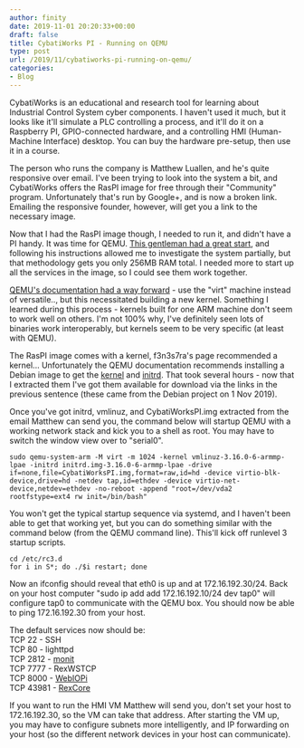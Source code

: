 ```yaml
---
author: finity
date: 2019-11-01 20:20:33+00:00
draft: false
title: CybatiWorks PI - Running on QEMU
type: post
url: /2019/11/cybatiworks-pi-running-on-qemu/
categories:
- Blog
---
```





CybatiWorks is an educational and research tool for learning about Industrial Control System cyber components.  I haven't used it much, but it looks like it'll simulate a PLC controlling a process, and it'll do it on a Raspberry PI, GPIO-connected hardware, and a controlling HMI (Human-Machine Interface) desktop.  You can buy the hardware pre-setup, then use it in a course.







The person who runs the company is Matthew Luallen, and he's quite responsive over email.  I've been trying to look into the system a bit, and CybatiWorks offers the RasPI image for free through their "Community" program.  Unfortunately that's run by Google+, and is now a broken link.  Emailing the responsive founder, however, will get you a link to the necessary image.







Now that I had the RasPI image though, I needed to run it, and didn't have a PI handy.  It was time for QEMU.  [This gentleman had a great start](http://scientia3s7potentia.blogspot.com/2016/01/cybatiworks-ics-pi-image-on-windows.html), and following his instructions allowed me to investigate the system partially, but that methodology gets you only 256MB RAM total.  I needed more to start up all the services in the image, so I could see them work together.







[QEMU's documentation had a way forward](https://wiki.qemu.org/Documentation/Platforms/ARM) - use the "virt" machine instead of versatile.., but this necessitated building a new kernel.  Something I learned during this process - kernels built for one ARM machine don't seem to work well on others.  I'm not 100% why, I've definitely seen lots of binaries work interoperably, but kernels seem to be very specific (at least with QEMU).







The RasPI image comes with a kernel, f3n3s7ra's page recommended a kernel...  Unfortunately the QEMU documentation recommends installing a Debian image to get the [kernel](https://notmet.net/downloads/debian_arm_kernel/vmlinuz-3.16.0-6-armmp-lpae) and [initrd](https://notmet.net/downloads/debian_arm_kernel/initrd.img-3.16.0-6-armmp-lpae).  That took several hours - now that I extracted them I've got them available for download via the links in the previous sentence (these came from the Debian project on 1 Nov 2019).







Once you've got initrd, vmlinuz, and CybatiWorksPI.img extracted from the email Matthew can send you, the command below will startup QEMU with a working network stack and kick you to a shell as root.  You may have to switch the window view over to "serial0".






```    
sudo qemu-system-arm -M virt -m 1024 -kernel vmlinuz-3.16.0-6-armmp-lpae -initrd initrd.img-3.16.0-6-armmp-lpae -drive if=none,file=CybatiWorksPI.img,format=raw,id=hd -device virtio-blk-device,drive=hd -netdev tap,id=ethdev -device virtio-net-device,netdev=ethdev -no-reboot -append "root=/dev/vda2 rootfstype=ext4 rw init=/bin/bash"
```






You won't get the typical startup sequence via systemd, and I haven't been able to get that working yet, but you can do something similar with the command below (from the QEMU command line).  This'll kick off runlevel 3 startup scripts.






``` 
cd /etc/rc3.d
for i in S*; do ./$i restart; done
```






Now an ifconfig should reveal that eth0 is up and at 172.16.192.30/24.  Back on your host computer "sudo ip add add 172.16.192.10/24 dev tap0" will configure tap0 to communicate with the QEMU box.  You should now be able to ping 172.16.192.30 from your host.







The default services now should be:  
TCP 22 - SSH  
TCP 80 - lighttpd  
TCP 2812 - [monit](https://mmonit.com/)  
TCP 7777 - RexWSTCP  
TCP 8000 - [WebIOPi](https://webiopi.trouch.com/)  
TCP 43981 - [RexCore](https://www.rexcontrols.com/)







If you want to run the HMI VM Matthew will send you, don't set your host to 172.16.192.30, so the VM can take that address.  After starting the VM up, you may have to configure subnets more intelligently, and IP forwarding on your host (so the different network devices in your host can communicate).



